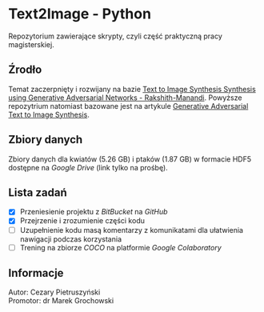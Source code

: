 # Text2Image - Python
Repozytorium zawierające skrypty, czyli część praktyczną pracy magisterskiej.

## Źrodło
Temat zaczerpnięty i rozwijany na bazie [Text to Image Synthesis Synthesis using Generative Adversarial Networks - Rakshith-Manandi](https://github.com/Rakshith-Manandi/text-to-image-using-GAN).
Powyższe repozytrium natomiast bazowane jest na artykule [Generative Adversarial Text to Image Synthesis](https://arxiv.org/abs/1605.05396).

## Zbiory danych
Zbiory danych dla kwiatów (5.26 GB) i ptaków (1.87 GB) w formacie HDF5 dostępne na _Google Drive_ (link tylko na prośbę).

## Lista zadań
- [x] Przeniesienie projektu z _BitBucket_ na _GitHub_
- [x] Przejrzenie i  zrozumienie części kodu
- [ ] Uzupełnienie kodu masą komentarzy z komunikatami dla ułatwienia nawigacji podczas korzystania
- [ ] Trening na zbiorze _COCO_ na platformie _Google Colaboratory_

## Informacje
Autor: Cezary Pietruszyński<br/>
Promotor: dr Marek Grochowski